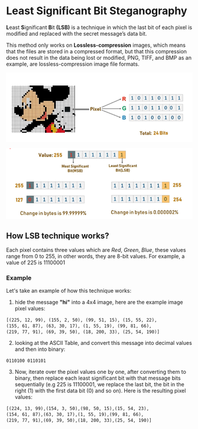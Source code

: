# Least Significant Bit Steganography
**L**east **S**ignificant **B**it **(LSB)** is a technique in which the last bit of each pixel is modified and replaced with the secret message’s data bit.

This method only works on **Lossless-compression** images, which means that the files are stored in a compressed format, but that this compression does not result in the data being lost or modified, PNG, TIFF, and BMP as an example, are lossless-compression image file formats.

![Least Significant Bit!](/images/3_lsb-a.png "Least Significant Bit")

![Least Significant Bit!](/images/3_lsb-b.png "Least Significant Bit")

## How LSB technique works?
Each pixel contains three values which are *Red*, *Green*, *Blue*, these values range from 0 to 255, in other words, they are 8-bit values. 
For example, a value of 225 is 11100001

### Example
Let's take an example of how this technique works:
1. hide the message **"hi"** into a 4x4 image, here are the example image pixel values:
```
[(225, 12, 99), (155, 2, 50), (99, 51, 15), (15, 55, 22),
(155, 61, 87), (63, 30, 17), (1, 55, 19), (99, 81, 66),
(219, 77, 91), (69, 39, 50), (18, 200, 33), (25, 54, 190)]
```
2. looking at the ASCII Table, and convert this message into decimal values and then into binary:
```
0110100 0110101
```
3. Now, iterate over the pixel values one by one, after converting them to binary, then replace each least significant bit with that message bits sequentially (e.g 225 is 11100001, we replace the last bit, the bit in the right (1) with the first data bit (0) and so on).
Here is the resulting pixel values:
```
[(224, 13, 99),(154, 3, 50),(98, 50, 15),(15, 54, 23),
(154, 61, 87),(63, 30, 17),(1, 55, 19),(99, 81, 66),
(219, 77, 91),(69, 39, 50),(18, 200, 33),(25, 54, 190)]
```
